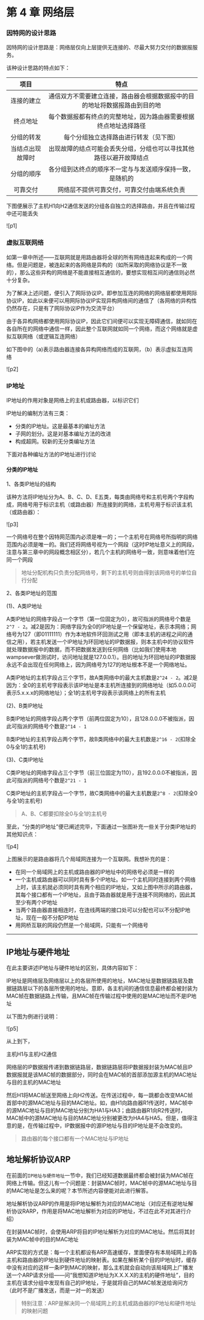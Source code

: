 # 第 4 章 网络层 #

### 因特网的设计思路 ###

因特网的设计思路是：网络层仅向上层提供无连接的、尽最大努力交付的数据报服务。

该种设计思路的特点如下：

| 项目 | 特点 |
| :----: | :----: |
| 连接的建立 | 通信双方不需要建立连接，路由器会根据数据报中的目的地址将数据报路由到目的地 |
| 终点地址 | 每个数据报都有终点的完整地址，因为路由器需要根据终点地址选择路径 |
| 分组的转发 | 每个分组独立选择路由进行转发（见下图） |
| 当结点出现故障时 | 出现故障的结点可能会丢失分组，分组也可以寻找其他路径以避开故障结点 |
| 分组的顺序 | 各分组到达终点的顺序不一定与与发送顺序保持一致，是随机的 |
| 可靠交付 | 网络层不提供可靠交付，可靠交付由端系统负责 |

下图便展示了主机H1向H2通信发送的分组各自独立的选择路由，并且在传输过程中还可能丢失

![p1]

### 虚拟互联网络 ###

如第一章中所述——互联网就是用路由器将全球的所有网络连起来构成的一个网络。但是问题是，被连起来的各网络是异构的（如所采取的网络协议是不一致的），那么这些异构的网络是不能直接相互通信的，要想实现相互间的通信则必然十分复杂。

为了解决上述问题，便引入了网际协议IP。即参加互连的网络的网络层都使用网际协议IP，如此以来便可以用网际协议IP实现异构网络间的通信了（各网络的异构性仍然存在，只是有了网际协议IP作为交流平台）

由于各异构网络都使用网际协议IP，因此它们间便可以实现无障碍通信，就如同在各自所在的网络中通信一样，因此整个互联网就如同一个网络，而这个网络就是虚拟互联网络（或逻辑互连网络）

如下图中的（a)表示路由器连接各异构网络而成的互联网，（b）表示虚拟互连网络

![p2]

### IP地址 ###

IP地址的作用对象是网络上的主机或路由器，以标识它们

IP地址的编制方法有三类：

- 分类的IP地址。这是最基本的编址方法
- 子网的划分。这是对基本编址方法的改进
- 构成超网。较新的无分类编址方法

下面对各种编址方法的IP地址进行讨论

#### 分类的IP地址 ####

1、各类IP地址的结构

该种方法将IP地址分为A、B、C、D、E五类，每类由网络号和主机号两个字段构成，网络号用于标识主机（或路由器）所连接到的网络，主机号用于标识该主机（或路由器）：

![p3]

一个网络号在整个因特网范围内必须是唯一的；一个主机号在网络号所指明的网络范围内必须是唯一的。我们还将网络号视为一个网段（这时IP地址意义上的网段，注意与第三章中的网段概念相区分），若几个主机的网络号一致，则意味着他们在同一个网段

> 地址分配机构只负责分配网络号，剩下的主机号则由得到该网络号的单位自行分配

2、各类IP地址的范围

(1)、A类IP地址

A类IP地址的网络字段占一个字节（第一位固定为0），故可指派的网络号个数是`2^7 - 2`。减2是因为：网络字段为全0的IP地址是一个保留地址，表示本网络；网络号为127（即01111111）作为本地软件环回测试之用（即本主机的进程之间的通信之用），若主机发送一个IP地址为环回地址的IP数据报，则本主机中的协议软件就处理数据报中的数据，而不把数据发送到任何网络（比如我们使用本地wampsever做测试时，访问地址就是127.0.0.1）。目的地址为环回地址的IP数据报永远不会出现在任何网络上，因为网络号为127的地址根本不是一个网络地址。

A类IP地址的主机字段占三个字节，故A类网络中的最大主机数是`2^24 - 2`。减2是因为：全0的主机号字段表示该IP地址是本主机所连接到的网络地址（如5.0.0.0可表示5.x.x.x的网络地址）；全1的主机号字段表示该网络上的所有主机

(2)、B类IP地址

B类IP地址的网络字段占两个字节（前两位固定为10），且128.0.0.0不被指派，因此可指派的网络号个数是`2^14 - 1`

B类IP地址的主机字段占两个字节，故B类网络中的最大主机数是`2^16 - 2`(扣除全0与全1的主机号)

(3)、C类IP地址

C类IP地址的网络字段占三个字节（前三位固定为110），且192.0.0.0不被指派，因此可指派的网络号个数是`2^21 - 1`

C类IP地址的主机字段占一个字节，故C类网络中的最大主机数是`2^8 - 2`(扣除全0与全1的主机号)

> A、B、C都要扣除全0与全1的主机号

至此，“分类的IP地址”便已阐述完毕，下面通过一张图补充一些关于分类IP地址的其他知识点：

![p4]

上图展示的是路由器将几个局域网连接为一个互联网。我想补充的是：

- 在同一个局域网上的主机或路由器的IP地址中的网络号必须是一样的
- 一个主机或路由器可以同时具有多个IP地址。如一个主机同时连接到两个网络上时，该主机就必须同时具有两个相应的IP地址，又如上图中所示的路由器，其每个接口都有一个IP地址，且由于路由器就是用于连接不同网络的，因此其至少有两个IP地址
- 当两个路由器直接相连时，在连线两端的接口处可以分配也可以不分配IP地址，现在一般不分配IP地址
- 用网桥互联的网段仍然是一个局域网，只能有一个网络号

---------------------------------------------

## IP地址与硬件地址 ##

在此主要讲述IP地址与硬件地址的区别，具体内容如下：

IP地址是网络层及网络层以上的各层所使用的地址，MAC地址是数据链路层及数据链路层以下的各层所使用的地址。意即，各主机间的通信信息最终都会被封装为MAC帧在数据链路上传输，且MAC帧在传输过程中使用的是MAC地址而不是IP地址

以下图为例进行说明：

![p5]

从上到下，

主机H1与主机H2通信

网络层的IP数据报传递到数据链路层，数据链路层将IP数据报封装为MAC帧且IP数据报就是该MAC帧的数据部分，同时会在MAC帧的首部添加源主机的MAC地址与目的主机的MAC地址

然后H1将MAC帧送至网络上向H2传送。在传送过程中，每一跳都会改变MAC帧首部中的源MAC地址与目的MAC地址。如，由H1向路由器R1传送时，MAC帧中的源MAC地址与目的MAC地址分别为HA1与HA3；由路由器R1向R2传送时，MAC帧中的源MAC地址与目的MAC地址分别被更改为HA4与HA5。但是，值得注意的是，在传输过程中，IP数据报中的源IP地址与目的IP地址是不会改变的。

> 路由器的每个接口都有一个MAC地址与IP地址

## 地址解析协议ARP ##

在前面的`IP地址与硬件地址`一节中，我们已经知道数据最终都会被封装为MAC帧在网络上传输。但这儿有一个问题是：封装MAC帧时，MAC帧中的源MAC地址与目的MAC地址是怎么来的呢？本节所述内容便能对此进行解答。

地址解析协议ARP的作用是将IP地址解析为对应的MAC地址（对应还有逆地址解析协议RARP，作用是将MAC地址解析为对应的IP地址，不过在此不对其进行介绍）

在封装MAC帧时，会使用ARP将目的IP地址解析为对应的MAC地址。然后将其封装为MAC帧中的目的MAC地址

ARP实现的方式是：每一个主机都设有ARP高速缓存，里面便存有本局域网上的各主机和路由器的IP地址到硬件地址的映射表。如果在解析某个目的IP地址时，缓存中没有对应的这样一条IP到MAC的映射，那么主机就会自动向该局域网上广播发送一个ARP请求分组——问“我想知道IP地址为X.X.X.X的主机的硬件地址”，目的主机在请求分组中发现有自己的IP地址，于是就将自己的MAC帧发送给询问方（此时不是广播发送，而是一对一的发送）

> 特别注意：ARP是解决同一个局域网上的主机或路由器的IP地址和硬件地址的映射问题